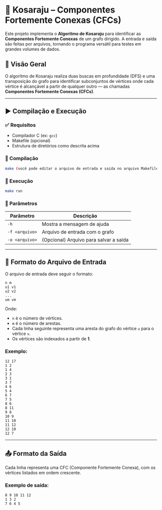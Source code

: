 # 🔄 Kosaraju – Componentes Fortemente Conexas (CFCs)

Este projeto implementa o **Algoritmo de Kosaraju** para identificar as **Componentes Fortemente Conexas** de um grafo dirigido. A entrada e saída são feitas por arquivos, tornando o programa versátil para testes em grandes volumes de dados.

## 🧠 Visão Geral

O algoritmo de Kosaraju realiza duas buscas em profundidade (DFS) e uma transposição do grafo para identificar subconjuntos de vértices onde cada vértice é alcançável a partir de qualquer outro — as chamadas **Componentes Fortemente Conexas (CFCs)**.

---

## ▶️ Compilação e Execução

### ✅ Requisitos

- Compilador C (ex: `gcc`)
- Makefile (opcional)
- Estrutura de diretórios como descrita acima

### 🔧 Compilação

```bash
make (você pode editar o arquivo de entrada e saida no arquivo Makefile)
```

### 🏃 Execução

```bash
make run
```

### 📌 Parâmetros

| Parâmetro     | Descrição                                      |
|---------------|-----------------------------------------------|
| `-h`          | Mostra a mensagem de ajuda                    |
| `-f <arquivo>`| Arquivo de entrada com o grafo                |
| `-o <arquivo>`| (Opcional) Arquivo para salvar a saída        |

---

## 📄 Formato do Arquivo de Entrada

O arquivo de entrada deve seguir o formato:

```
n m
u1 v1
u2 v2
...
um vm
```

Onde:
- `n` é o número de vértices.
- `m` é o número de arestas.
- Cada linha seguinte representa uma aresta do grafo do vértice `u` para o vértice `v`.
- Os vértices são indexados a partir de **1**.

### Exemplo:

```
12 17 
1 2 
1 4 
2 3 
3 1 
3 7 
4 6 
5 4 
6 7 
7 5 
8 6 
8 11 
9 8 
10 9 
11 10 
11 12 
12 10 
12 7
```

---

## 📤 Formato da Saída

Cada linha representa uma CFC (Componente Fortemente Conexa), com os vértices listados em ordem crescente.

### Exemplo de saída:

```
8 9 10 11 12 
1 3 2 
7 6 4 5
```